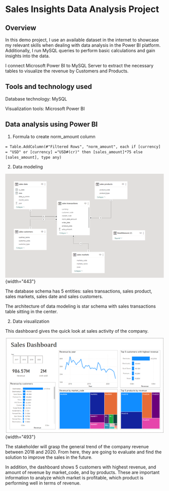 # Sales Insights Data Analysis Project

## Overview

In this demo project, I use an available dataset in the internet to showcase my relevant skills when dealing with data analysis in the Power BI platform. Additionally, I run MySQL queries to perform basic calculations and gain insights into the data.

I connect Microsoft Power BI to MySQL Server to extract the necessary tables to visualize the revenue by Customers and Products.

## Tools and technology used

Database technology: MySQL

Visualization tools: Microsoft Power BI

## Data analysis using Power BI

1.  Formula to create norm_amount column

`= Table.AddColumn(#"Filtered Rows", "norm_amount", each if [currency] = "USD" or [currency] ="USD#(cr)" then [sales_amount]*75 else [sales_amount], type any)`

2.  Data modeling

![The figure shows how tables are related to each other](Data%20modeling.PNG){width="443"}

The database schema has 5 entities: sales transactions, sales product, sales markets, sales date and sales customers.

The architecture of data modeling is star schema with sales transactions table sitting in the center.

2.  Data visualization

This dashboard gives the quick look at sales activity of the company.

![Overview of selling activity](Sales%20Dashboard.PNG){width="493"}

The stakeholder will grasp the general trend of the company revenue between 2018 and 2020. From here, they are going to evaluate and find the solution to improve the sales in the future.

In addition, the dashboard shows 5 customers with highest revenue, and amount of revenue by market_code, and by products. These are important information to analyze which market is profitable, which product is performing well in terms of revenue.
